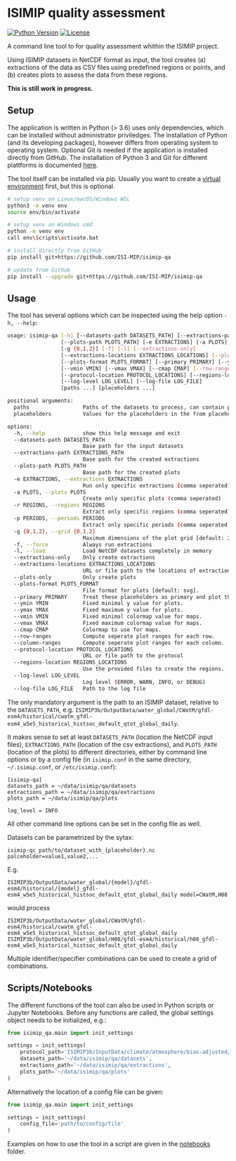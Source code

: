 ISIMIP quality assessment
=========================

[![Python Version](https://img.shields.io/badge/python->=3.8-blue)](https://www.python.org/)
[![License](https://img.shields.io/badge/license-MIT-green)](https://github.com/ISI-MIP/isimip-qc/blob/master/LICENSE)

A command line tool to for quality assessment whithin the ISIMIP project.

Using ISIMIP datasets in NetCDF format as input, the tool creates (a) extractions of the data as CSV files using predefined regions or points, and (b) creates plots to assess the data from these regions.

**This is still work in progress.**


Setup
-----

The application is written in Python (> 3.6) uses only dependencies, which can be installed without administrator priviledges. The installation of Python (and its developing packages), however differs from operating system to operating system. Optional Git is needed if the application is installed directly from GitHub. The installation of Python 3 and Git for different plattforms is documented [here](https://github.com/ISI-MIP/isimip-utils/blob/master/docs/prerequisites.md).

The tool itself can be installed via pip. Usually you want to create a [virtual environment](https://docs.python.org/3/library/venv.html) first, but this is optional.

```bash
# setup venv on Linux/macOS/Windows WSL
python3 -m venv env
source env/bin/activate

# setup venv on Windows cmd
python -m venv env
call env\Scripts\activate.bat

# install directly from GitHub
pip install git+https://github.com/ISI-MIP/isimip-qa

# update from Github
pip install --upgrade git+https://github.com/ISI-MIP/isimip-qa
```

Usage
-----

The tool has several options which can be inspected using the help option `-h, --help`:

```bash
usage: isimip-qa [-h] [--datasets-path DATASETS_PATH] [--extractions-path EXTRACTIONS_PATH]
                 [--plots-path PLOTS_PATH] [-e EXTRACTIONS] [-a PLOTS] [-r REGIONS] [-p PERIODS]
                 [-g {0,1,2}] [-f] [-l] [--extractions-only]
                 [--extractions-locations EXTRACTIONS_LOCATIONS] [--plots-only]
                 [--plots-format PLOTS_FORMAT] [--primary PRIMARY] [--ymin YMIN] [--ymax YMAX]
                 [--vmin VMIN] [--vmax VMAX] [--cmap CMAP] [--row-ranges] [--column-ranges]
                 [--protocol-location PROTOCOL_LOCATIONS] [--regions-location REGIONS_LOCATIONS]
                 [--log-level LOG_LEVEL] [--log-file LOG_FILE]
                 [paths ...] [placeholders ...]

positional arguments:
  paths                 Paths of the datasets to process, can contain placeholders, e.g. {model}
  placeholders          Values for the placeholders in the from placeholder=value1,value2,...

options:
  -h, --help            show this help message and exit
  --datasets-path DATASETS_PATH
                        Base path for the input datasets
  --extractions-path EXTRACTIONS_PATH
                        Base path for the created extractions
  --plots-path PLOTS_PATH
                        Base path for the created plots
  -e EXTRACTIONS, --extractions EXTRACTIONS
                        Run only specific extractions (comma seperated)
  -a PLOTS, --plots PLOTS
                        Create only specific plots (comma seperated)
  -r REGIONS, --regions REGIONS
                        Extract only specific regions (comma seperated)
  -p PERIODS, --periods PERIODS
                        Extract only specific periods (comma seperated, format: YYYY_YYYY)
  -g {0,1,2}, --grid {0,1,2}
                        Maximum dimensions of the plot grid [default: 2]
  -f, --force           Always run extractions
  -l, --load            Load NetCDF datasets completely in memory
  --extractions-only    Only create extractions
  --extractions-locations EXTRACTIONS_LOCATIONS
                        URL or file path to the locations of extractions to fetch
  --plots-only          Only create plots
  --plots-format PLOTS_FORMAT
                        File format for plots [default: svg].
  --primary PRIMARY     Treat these placeholders as primary and plot them in color [default: all]
  --ymin YMIN           Fixed minimal y value for plots.
  --ymax YMAX           Fixed maximum y value for plots.
  --vmin VMIN           Fixed minimal colormap value for maps.
  --vmax VMAX           Fixed maximum colormap value for maps.
  --cmap CMAP           Colormap to use for maps.
  --row-ranges          Compute seperate plot ranges for each row.
  --column-ranges       Compute seperate plot ranges for each column.
  --protocol-location PROTOCOL_LOCATIONS
                        URL or file path to the protocol
  --regions-location REGIONS_LOCATIONS
                        Use the provided files to create the regions.
  --log-level LOG_LEVEL
                        Log level (ERROR, WARN, INFO, or DEBUG)
  --log-file LOG_FILE   Path to the log file
```

The only mandatory argument is the path to an ISIMIP dataset, relative to the `DATASETS_PATH`, e.g. `ISIMIP3b/OutputData/water_global/CWatM/gfdl-esm4/historical/cwatm_gfdl-esm4_w5e5_historical_histsoc_default_qtot_global_daily`.

It makes sense to set at least `DATASETS_PATH` (location the NetCDF input files), `EXTRACTIONS_PATH` (location of the csv extractions), and `PLOTS_PATH` (location of the plots) to different directories, either by command line options or by a config file (in `isimip.conf` in the same directory, `~/.isimip.conf`, or `/etc/isimip.conf`):

```
[isimip-qa]
datasets_path = ~/data/isimip/qa/datasets
extractions_path = ~/data/isimip/qa/extractions
plots_path = ~/data/isimip/qa/plots

log_level = INFO
```

All other command line options can be set in the config file as well.

Datasets can be parametrized by the sytax:

```
isimip-qc path/to/dataset_with_{placeholder}.nc palceholder=value1,value2,...
```

E.g.

```
ISIMIP3b/OutputData/water_global/{model}/gfdl-esm4/historical/{model}_gfdl-esm4_w5e5_historical_histsoc_default_qtot_global_daily model=CWatM,H08
```

would process

```
ISIMIP3b/OutputData/water_global/CWatM/gfdl-esm4/historical/cwatm_gfdl-esm4_w5e5_historical_histsoc_default_qtot_global_daily
ISIMIP3b/OutputData/water_global/H08/gfdl-esm4/historical/h08_gfdl-esm4_w5e5_historical_histsoc_default_qtot_global_daily
```

Multiple identifier/specifier combinations can be used to create a grid of combinations.


Scripts/Notebooks
-----------------

The different functions of the tool can also be used in Python scripts or Jupyter Notebooks. Before any functions are called, the global settings object needs to be initialized, e.g.:

```python
from isimip_qa.main import init_settings

settings = init_settings(
    protocol_path='ISIMIP3b/InputData/climate/atmosphere/bias-adjusted/',
    datasets_path='~/data/isimip/qa/datasets',
    extractions_path='~/data/isimip/qa/extractions',
    plots_path='~/data/isimip/qa/plots'
)
```

Alternatively the location of a config file can be given:

```python
from isimip_qa.main import init_settings

settings = init_settings(
    config_file='path/to/config/file'
)
```

Examples on how to use the tool in a script are given in the [notebooks](notebooks) folder.
